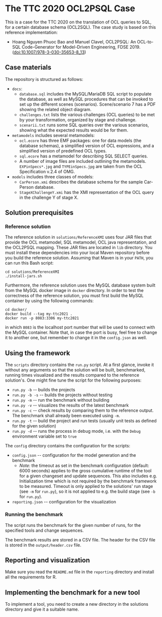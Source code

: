 # The TTC 2020 OCL2PSQL Case

This is a case for the  TTC 2020 on the translation of OCL queries to SQL, for a certain database schema (OCL2SQL).
The case study is based on this reference implementation:

* Hoang Nguyen Phuoc Bao and Manuel Clavel, OCL2PSQL: An OCL-to-SQL Code-Generator for Model-Driven Engineering, FDSE 2019. ([doi:10.1007/978-3-030-35653-8_13](http://doi.org/10.1007/978-3-030-35653-8_13))

## Case materials

The repository is structured as follows:

* `docs`:
  * `database.sql` includes the MySQL/MariaDB SQL script to populate the database, as well as MySQL procedures that can be invoked to set up the different scenes (scenarios). Scene/scenario 7 has a PDF showing the related object diagram.
  * `challenges.txt` lists the various challenges (OCL queries) to be met by your transformation, organized by stage and challenge.
  * `scenarii.txt` runs some SQL queries over the various scenarios, showing what the expected results would be for them.
* `metamodels` includes several metamodels:
  * `ocl.ecore` has three EMF packages: one for data models (the database schemas), a simplified version of OCL expressions, and a simplified version of predefined OCL types.
  * `sql.ecore` has a metamodel for describing SQL SELECT queries.
  * A number of image files are included outlining the metamodels. `EXPinSpecs*.jpg` and `TYPEinSpecs.jpg` are taken from the OCL Specification v.2.4 of OMG.
* `models` includes three classes of models:
  * `CarPerson.xmi` describes the database schema for the sample Car-Person database.
  * `StageXChallengeY.xmi` has the XMI representation of the OCL query in the challenge Y of stage X.

## Solution prerequisites

### Reference solution

The reference solution in `solutions/ReferenceXMI` uses four JAR files that provide the OCL metamodel, 
SQL metamodel, OCL java representation, and the OCL2PSQL mapping. These JAR files are located in `lib` directory.
You must install these dependencies into your local Maven repository before you build the reference solution.
Assuming that Maven is in your `PATH`, you can run this Bash script:

```
cd solutions/ReferenceXMI
./install-jars.sh
```

Furthermore, the reference solution uses the MySQL database system built from the MySQL docker image in `docker` directory.
In order to test the correctness of the reference solution, you must first build the MySQL container by using the following commands:

```
cd docker/
docker build --tag my-ttc2021 .
docker run -p 8083:3306 my-ttc2021
```

in which `8083` is the localhost port number that will be used to connect with the MySQL container. Note that, in case the port is busy, feel free to change it to another one, but remember to change it in the `config.json` as well.

## Using the framework

The `scripts` directory contains the `run.py` script.
At a first glance, invoke it without any arguments so that the solution will be built, benchmarked, running times visualized and the results compared to the reference solution's.
One might fine tune the script for the following purposes:
* `run.py -b` -- builds the projects
* `run.py -b -s` -- builds the projects without testing
* `run.py -m` -- run the benchmark without building
* `run.py -v` -- visualizes the results of the latest benchmark
* `run.py -c` -- check results by comparing them to the reference output. The benchmark shall already been executed using `-m`.
* `run.py -t` -- build the project and run tests (usually unit tests as defined for the given solution)
* `run.py -d` -- runs the process in debug mode, i.e. with the `Debug` environment variable set to `true`

The `config` directory contains the configuration for the scripts:
* `config.json` -- configuration for the model generation and the benchmark
  * *Note:* the timeout as set in the benchmark configuration (default: 6000 seconds) applies to the gross cumulative runtime of the tool for a given changeset and update sequences. This also includes e.g. Initialization time which is not required by the benchmark framework to be measured.
    Timeout is only applied to the solutions' run stage (see `-m` for `run.py`), so it is not applied to e.g. the build stage (see `-b` for `run.py`).
* `reporting.json` -- configuration for the visualization

### Running the benchmark

The script runs the benchmark for the given number of runs, for the specified tools and change sequences.

The benchmark results are stored in a CSV file. The header for the CSV file is stored in the `output/header.csv` file.

## Reporting and visualization

Make sure you read the `README.md` file in the `reporting` directory and install all the requirements for R.

## Implementing the benchmark for a new tool

To implement a tool, you need to create a new directory in the solutions directory and give it a suitable name.
